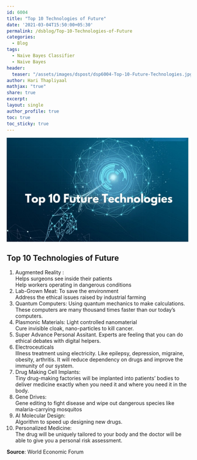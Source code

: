 ```yaml
---
id: 6004    
title: "Top 10 Technologies of Future"
date: '2021-03-04T15:50:00+05:30'
permalink: /dsblog/Top-10-Technologies-of-Future
categories:
  - Blog
tags:
  - Naive Bayes Classifier
  - Naive Bayes
header:
  teaser: "/assets/images/dspost/dsp6004-Top-10-Future-Technologies.jpg"
author: Hari Thapliyaal   
mathjax: "true"
share: true
excerpt:   
layout: single   
author_profile: true   
toc: true   
toc_sticky: true
---
```


![Future Technologies](/assets/images/dspost/dsp6004-Top-10-Future-Technologies.jpg)   

## Top 10 Technologies of Future

1.  Augmented Reality :  
    Helps surgeons see inside their patients  
    Help workers operating in dangerous conditions
2.  Lab-Grown Meat: To save the environment  
    Address the ethical issues raised by industrial farming
3.  Quantum Computers: Using quantum mechanics to make calculations. These computers are many thousand times faster than our today’s computers.
4.  Plasmonic Materials: Light controlled nanomaterial  
    Cure invisible cloak, nano-particles to kill cancer.
5.  Super Advance Personal Assitant. Experts are feeling that you can do ethical debates with digital helpers.
6.  Electroceuticals  
    Illness treatment using electricity. Like epilepsy, depression, migraine, obesity, arthritis. It will reduce dependency on drugs and improve the immunity of our system.
7.  Drug Making Cell Implants:  
    Tiny drug-making factories will be implanted into patients’ bodies to deliver medicine exactly when you need it and where you need it in the body.
8.  Gene Drives:  
    Gene editing to fight disease and wipe out dangerous species like malaria-carrying mosquitos
9.  AI Molecular Design:  
    Algorithm to speed up designing new drugs.
10.  Personalized Medicine:  
    The drug will be uniquely tailored to your body and the doctor will be able to give you a personal risk assessment.

**Source**: World Economic Forum












